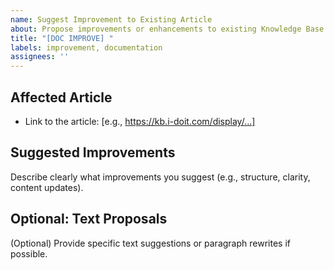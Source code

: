 ```yaml
---
name: Suggest Improvement to Existing Article
about: Propose improvements or enhancements to existing Knowledge Base articles
title: "[DOC IMPROVE] "
labels: improvement, documentation
assignees: ''
---
```


## Affected Article

- Link to the article: [e.g., https://kb.i-doit.com/display/...]

## Suggested Improvements

Describe clearly what improvements you suggest (e.g., structure, clarity, content updates).

## Optional: Text Proposals

(Optional) Provide specific text suggestions or paragraph rewrites if possible.
